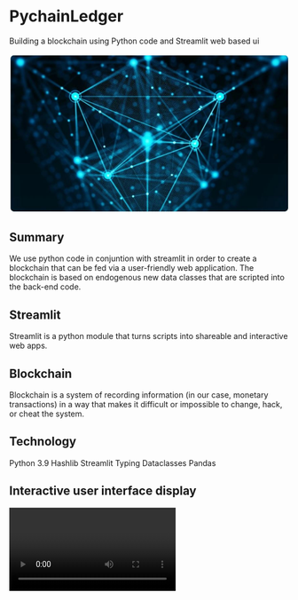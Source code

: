 # PychainLedger
Building a blockchain using Python code and Streamlit web based ui

![blockchain](https://github.com/jtraboulsi/PychainLedger/blob/main/Images/blockchain_image.JPG)

## Summary
We use python code in conjuntion with streamlit in order to create a blockchain that can be fed via a user-friendly web application. The blockchain is based on endogenous new data classes that are scripted into the back-end code.

## Streamlit
Streamlit is a python module that turns scripts into shareable and interactive web apps.

## Blockchain
Blockchain is a system of recording information (in our case, monetary transactions) in a way that makes it difficult or impossible to change, hack, or cheat the system.

## Technology
Python 3.9     Hashlib
Streamlit      Typing
Dataclasses    Pandas

## Interactive user interface display

![streamlit](https://github.com/jtraboulsi/PychainLedger/blob/main/Images/Pychain_code%20%C2%B7%20Streamlit%20-%20Google%20Chrome%202022-03-28%2023-54-07.mp4)


